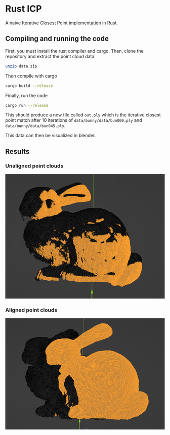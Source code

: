 
# Rust ICP

A naive Iterative Closest Point implementation in Rust.


## Compiling and running the code

First, you must install the rust compiler and cargo. Then, clone the repository
and extract the point cloud data.

```bash
unzip data.zip
```

Then compile with cargo

```bash
cargo build --release
```

Finally, run the code

```bash
cargo run --release
```

This should produce a new file called `out.ply` which is the iterative closest
point match after 10 iterations of `data/bunny/data/bun000.ply` and
`data/bunny/data/bun045.ply`.

This data can then be visualized in blender.

## Results

### Unaligned point clouds

![](screenshots/Unaligned.png)

### Aligned point clouds

![](screenshots/Aligned.png)

